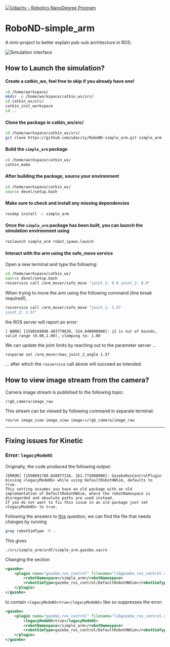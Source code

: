 [![Udacity - Robotics NanoDegree Program](https://s3-us-west-1.amazonaws.com/udacity-robotics/Extra+Images/RoboND_flag.png)](https://www.udacity.com/robotics)

# RoboND-simple_arm

A mini-project to better explain pub-sub architecture in ROS.

![Simulation interface](images/simulation.png)

## How to Launch the simulation?

#### Create a catkin_ws, feel free to skip if you already have one!
```bash
cd /home/workspace/
mkdir -p /home/workspace/catkin_ws/src/
cd catkin_ws/src/
catkin_init_workspace
cd ..
```

#### Clone the package in catkin_ws/src/
```bash
cd /home/workspace/catkin_ws/src/
git clone https://github.com/udacity/RoboND-simple_arm.git simple_arm
```

#### Build the `simple_arm` package
```bash
cd /home/workspace/catkin_ws/
catkin_make
```

#### After building the package, source your environment
```bash
cd /home/workspace/catkin_ws/
source devel/setup.bash
```

#### Make sure to check and install any missing dependencies
```bash
rosdep install -i simple_arm
```

#### Once the `simple_arm` package has been built, you can launch the simulation environment using
```bash
roslaunch simple_arm robot_spawn.launch
```

#### Interact with the arm using the safe_move service
Open a new terminal and type the following:
```bash
cd /home/workspace/catkin_ws/
source devel/setup.bash
rosservice call /arm_mover/safe_move "joint_1: 0.0 joint_2: 0.0"
```

When trying to move the arm using the following command (line break required!),

```bash
rosservice call /arm_mover/safe_move "joint_1: 1.57
joint_2: 1.57"
```

the ROS server will report an error:

```
[ WARN] [1590169890.483779630, 524.840000000]: j2 is out of bounds, valid range (0.00,1.00), clamping to: 1.00
```

We can update the joint limits by reaching out to the parameter server …

```bash
rosparam set /arm_mover/max_joint_2_angle 1.57
```

… after which the `rosservice` call above will succeed as intended.

## How to view image stream from the camera?
Camera image stream is published to the following topic:
```
/rgb_camera/image_raw
```

This stream can be viewed by following command in separate terminal:
```bash
rosrun image_view image_view image:=/rgb_camera/image_raw
```


---

## Fixing issues for Kinetic

### Error: `legacyModeNS`

Originally, the code produced the following output:

```
[ERROR] [1590091780.648877316, 261.772000000]: GazeboRosControlPlugin missing <legacyModeNS> while using DefaultRobotHWSim, defaults to true.
This setting assumes you have an old package with an old implementation of DefaultRobotHWSim, where the robotNamespace is disregarded and absolute paths are used instead.
If you do not want to fix this issue in an old package just set <legacyModeNS> to true.
```

Following the answers to [this](https://answers.ros.org/question/292444/gazebo_ros_control-plugin-gazeboroscontrolplugin-missing-legacymodens-defaultrobothwsim/) question, we can find the file that needs changes by running

```bash
grep robotSimType -R .
```

This gives

```
./src/simple_arm/urdf/simple_arm.gazebo.xacro
```

Changing the section

```xml
<gazebo>
    <plugin name="gazebo_ros_control" filename="libgazebo_ros_control.so">
        <robotNamespace>/simple_arm</robotNamespace>
        <robotSimType>gazebo_ros_control/DefaultRobotHWSim</robotSimType>
    </plugin>
</gazebo>
```

to contain `<legacyModeNS>true</legacyModeNS>` like so suppresses the error:

```xml
<gazebo>
    <plugin name="gazebo_ros_control" filename="libgazebo_ros_control.so">
        <legacyModeNS>true</legacyModeNS>
        <robotNamespace>/simple_arm</robotNamespace>
        <robotSimType>gazebo_ros_control/DefaultRobotHWSim</robotSimType>
    </plugin>
</gazebo>
```
